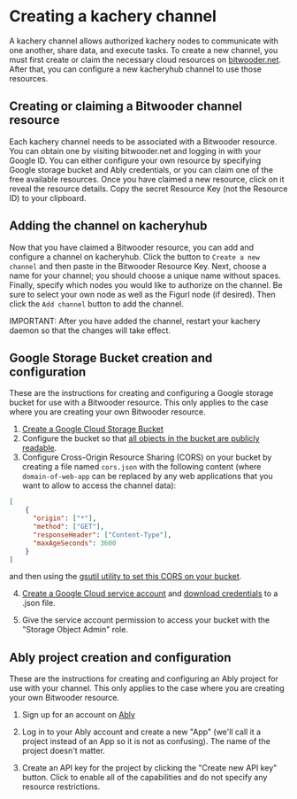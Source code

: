 # Creating a kachery channel

A kachery channel allows authorized kachery nodes to communicate with one another, share data, and execute tasks. To create a new channel, you must first create or claim the necessary cloud resources on [bitwooder.net](https://bitwooder.net). After that, you can configure a new kacheryhub channel to use those resources.

## Creating or claiming a Bitwooder channel resource

Each kachery channel needs to be associated with a Bitwooder resource. You can obtain one by visiting bitwooder.net and logging in with your Google ID. You can either configure your own resource by specifying Google storage bucket and Ably credentials, or you can claim one of the free available resources. Once you have claimed a new resource, click on it reveal the resource details. Copy the secret Resource Key (not the Resource ID) to your clipboard.

## Adding the channel on kacheryhub

Now that you have claimed a Bitwooder resource, you can add and configure a channel on kacheryhub. Click the button to `Create a new channel` and then paste in the Bitwooder Resource Key. Next, choose a name for your channel; you should choose a unique name without spaces. Finally, specify which nodes you would like to authorize on the channel. Be sure to select your own node as well as the Figurl node (if desired). Then click the `Add channel` button to add the channel.

IMPORTANT: After you have added the channel, restart your kachery daemon so that the changes will take effect.

## Google Storage Bucket creation and configuration

These are the instructions for creating and configuring a Google storage bucket for use with a Bitwooder resource. This only applies to the case where you are creating your own Bitwooder resource.

1. [Create a Google Cloud Storage Bucket](https://cloud.google.com/storage/docs/creating-buckets)
2. Configure the bucket so that [all objects in the bucket are publicly readable](https://cloud.google.com/storage/docs/access-control/making-data-public#buckets).
3. Configure Cross-Origin Resource Sharing (CORS) on your bucket by creating a file named `cors.json` with the following content (where `domain-of-web-app` can be replaced by any web applications that you want to allow to access the channel data):

```json
[
    {
      "origin": ["*"],
      "method": ["GET"],
      "responseHeader": ["Content-Type"],
      "maxAgeSeconds": 3600
    }
]
```

and then using the [gsutil utility to set this CORS on your bucket](https://cloud.google.com/storage/docs/configuring-cors#configure-cors-bucket).

4. [Create a Google Cloud service account](https://cloud.google.com/iam/docs/creating-managing-service-accounts#creating) and [download credentials](https://cloud.google.com/iam/docs/creating-managing-service-account-keys#creating_service_account_keys) to a .json file.

5. Give the service account permission to access your bucket with the "Storage Object Admin" role.

## Ably project creation and configuration

These are the instructions for creating and configuring an Ably project for use with your channel. This only applies to the case where you are creating your own Bitwooder resource.

1. Sign up for an account on [Ably](https://ably.com/)

2. Log in to your Ably account and create a new "App" (we'll call it a project instead of an App so it is not as confusing). The name of the project doesn't matter.

3. Create an API key for the project by clicking the "Create new API key" button. Click to enable all of the capabilities and do not specify any resource restrictions.
